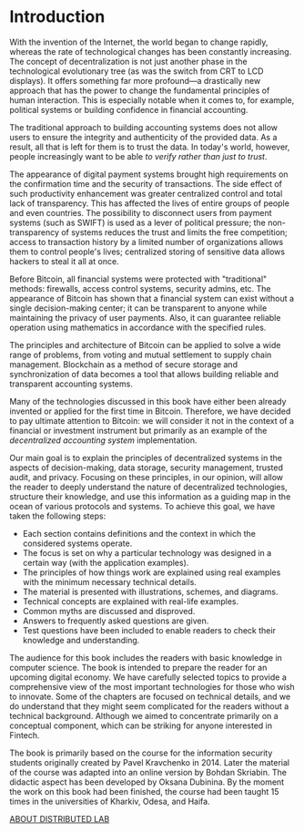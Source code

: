 # Introduction

With the invention of the Internet, the world began to change rapidly, whereas the rate of technological changes has 
been constantly increasing. The concept of decentralization is not just another phase in the technological evolutionary 
tree (as was the switch from CRT to LCD displays). It offers something far more profound—a drastically new approach that 
has the power to change the fundamental principles of human interaction. This is especially notable when it comes to, 
for example, political systems or building confidence in financial accounting.

The traditional approach to building accounting systems does not allow users to ensure the integrity and authenticity of
the provided data. As a result, all that is left for them is to trust the data. In today's world, however, people 
increasingly want to be able *to verify rather than just to trust*.

The appearance of digital payment systems brought high requirements on the confirmation time and the security of 
transactions. The side effect of such productivity enhancement was greater centralized control and total lack of 
transparency. This has affected the lives of entire groups of people and even countries. The possibility to disconnect 
users from payment systems (such as SWIFT) is used as a lever of political pressure; the non-transparency of systems 
reduces the trust and limits the free competition; access to transaction history by a limited number of organizations 
allows them to control people's lives; centralized storing of sensitive data allows hackers to steal it all at once.

Before Bitcoin, all financial systems were protected with "traditional" methods: firewalls, access control systems, 
security admins, etc. The appearance of Bitcoin has shown that a financial system can exist without a single 
decision-making center; it can be transparent to anyone while maintaining the privacy of user payments. Also, it can 
guarantee reliable operation using mathematics in accordance with the specified rules.

The principles and architecture of Bitcoin can be applied to solve a wide range of problems, from voting and mutual 
settlement to supply chain management. Blockchain as a method of secure storage and synchronization of data becomes a 
tool that allows building reliable and transparent accounting systems.

Many of the technologies discussed in this book have either been already invented or applied for the first time in 
Bitcoin. Therefore, we have decided to pay ultimate attention to Bitcoin: we will consider it not in the context of a 
financial or investment instrument but primarily as an example of the *decentralized accounting system* implementation.

Our main goal is to explain the principles of decentralized systems in the aspects of decision-making, data storage, 
security management, trusted audit, and privacy. Focusing on these principles, in our opinion, will allow the reader 
to deeply understand the nature of decentralized technologies, structure their knowledge, and use this information as a 
guiding map in the ocean of various protocols and systems. To achieve this goal, we have taken the following steps:
* Each section contains definitions and the context in which the considered systems operate. 
* The focus is set on why a particular technology was designed in a certain way (with the application examples). 
* The principles of how things work are explained using real examples with the minimum necessary technical details. 
* The material is presented with illustrations, schemes, and diagrams. 
* Technical concepts are explained with real-life examples. 
* Common myths are discussed and disproved. 
* Answers to frequently asked questions are given. 
* Test questions have been included to enable readers to check their knowledge and understanding.

The audience for this book includes the readers with basic knowledge in computer science. The book is intended to 
prepare the reader for an upcoming digital economy. We have carefully selected topics to provide a comprehensive view 
of the most important technologies for those who wish to innovate. Some of the chapters are focused on technical 
details, and we do understand that they might seem complicated for the readers without a technical background. Although 
we aimed to concentrate primarily on a conceptual component, which can be striking for anyone interested in Fintech.

The book is primarily based on the course for the information security students originally created by Pavel Kravchenko 
in 2014. Later the material of the course was adapted into an online version by Bohdan Skriabin. The didactic aspect 
has been developed by Oksana Dubinina. By the moment the work on this book had been finished, the course had been 
taught 15 times in the universities of Kharkiv, Odesa, and Haifa.

[ABOUT DISTRIBUTED LAB](https://github.com/distributed-lab/blockchain-and-decentralized-systems-book/blob/main/chapters/volume-1/0-2-about-distributed-lab.md)